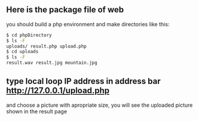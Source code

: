 ## Here is the package file of web 
you should build a php environment and make directories like this:
~~~bash
$ cd phpDirectory
$ ls -F
uploads/ result.php upload.php
$ cd uploads
$ ls -F
result.wav result.jpg mountain.jpg
~~~
## type local loop IP address in address bar http://127.0.0.1/upload.php
and choose a picture with apropriate size, you will see the uploaded  picture shown in the result page
